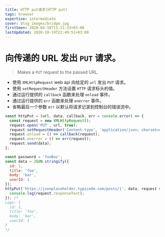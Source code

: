 ```yaml
---
title: HTTP put请求(HTTP put)
tags: browser
expertise: intermediate
cover: blog_images/bridge.jpg
firstSeen: 2020-04-16T11:21:33+03:00
lastUpdated: 2020-10-19T22:49:51+03:00
---
```


# 向传递的 URL 发出 `PUT` 请求。
> Makes a `PUT` request to the passed URL.

- 使用 `XMLHttpRequest` web api 向给定的 `url` 发出 `PUT` 请求。
- 使用 `setRequestHeader` 方法设置 `HTTP` 请求标头的值。
- 通过运行提供的 `callback` 函数来处理 `onload` 事件。
- 通过运行提供的 `err` 函数来处理 `onerror` 事件。
- 省略最后一个参数 `err` 以默认将请求记录到控制台的错误流中。

```js
const httpPut = (url, data, callback, err = console.error) => {
  const request = new XMLHttpRequest();
  request.open('PUT', url, true);
  request.setRequestHeader('Content-type', 'application/json; charset=utf-8');
  request.onload = () => callback(request);
  request.onerror = () => err(request);
  request.send(data);
};
```

```js
const password = 'fooBaz';
const data = JSON.stringify({
  id: 1,
  title: 'foo',
  body: 'bar',
  userId: 1
});
httpPut('https://jsonplaceholder.typicode.com/posts/1', data, request => {
  console.log(request.responseText);
}); /*
Logs: {
  id: 1,
  title: 'foo',
  body: 'bar',
  userId: 1
}
*/
```
